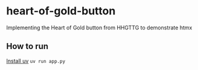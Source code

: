 # heart-of-gold-button
Implementing the Heart of Gold button from HHGTTG to demonstrate htmx

## How to run
[Install uv](https://docs.astral.sh/uv/)
`uv run app.py`

